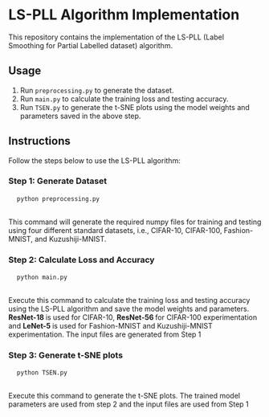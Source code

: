 
<!DOCTYPE html>
<html lang="en">
<head>
  <meta charset="UTF-8">
  <meta name="viewport" content="width=device-width, initial-scale=1.0">
</head>
<body>

  <h1>LS-PLL Algorithm Implementation</h1>

  <p>This repository contains the implementation of the LS-PLL (Label Smoothing for Partial Labelled dataset) algorithm.</p>

  <h2>Usage</h2>

  <ol>
    <li>Run <code>preprocessing.py</code> to generate the dataset.</li>
    <li>Run <code>main.py</code> to calculate the training loss and testing accuracy.</li>
    <li>Run <code>TSEN.py</code> to generate the t-SNE plots using the model weights and parameters saved in the above step.</li>
  </ol>

  <h2>Instructions</h2>

  <p>Follow the steps below to use the LS-PLL algorithm:</p>

  <h3>Step 1: Generate Dataset</h3>

  <pre>
  <code>python preprocessing.py</code>
  </pre>

  <p>This command will generate the required numpy files for training and testing using four different standard datasets, i.e., CIFAR-10, CIFAR-100, Fashion-MNIST, and Kuzushiji-MNIST.</p>

  <h3>Step 2: Calculate Loss and Accuracy</h3>

  <pre>
  <code>python main.py</code>
  </pre>

  <p>Execute this command to calculate the training loss and testing accuracy using the LS-PLL algorithm and save the model weights and parameters.<b> ResNet-18 </b> is used for CIFAR-10, <b> ResNet-56 </b> for CIFAR-100 experimentation and <b> LeNet-5 </b> is used for Fashion-MNIST and Kuzushiji-MNIST experimentation. The input files are generated from Step 1</p>

  <h3>Step 3: Generate t-SNE plots</h3>

  <pre>
  <code>python TSEN.py</code>
  </pre>

  <p>Execute this command to generate the t-SNE plots. The trained model parameters are used from step 2 and the input files are used from Step 1</p>
 
  


</body>
</html>
